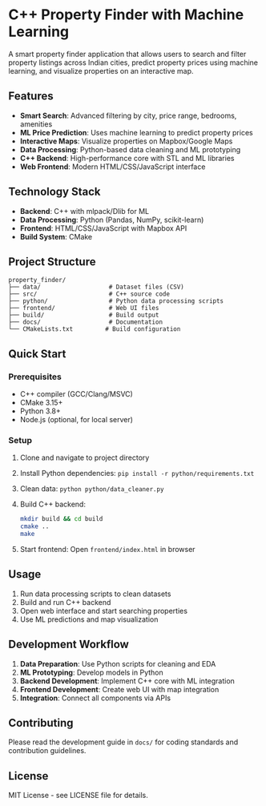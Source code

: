 # C++ Property Finder with Machine Learning

A smart property finder application that allows users to search and filter property listings across Indian cities, predict property prices using machine learning, and visualize properties on an interactive map.

## Features

- **Smart Search**: Advanced filtering by city, price range, bedrooms, amenities
- **ML Price Prediction**: Uses machine learning to predict property prices
- **Interactive Maps**: Visualize properties on Mapbox/Google Maps
- **Data Processing**: Python-based data cleaning and ML prototyping
- **C++ Backend**: High-performance core with STL and ML libraries
- **Web Frontend**: Modern HTML/CSS/JavaScript interface

## Technology Stack

- **Backend**: C++ with mlpack/Dlib for ML
- **Data Processing**: Python (Pandas, NumPy, scikit-learn)
- **Frontend**: HTML/CSS/JavaScript with Mapbox API
- **Build System**: CMake

## Project Structure

```plaintext
property_finder/
├── data/                   # Dataset files (CSV)
├── src/                    # C++ source code
├── python/                 # Python data processing scripts
├── frontend/               # Web UI files
├── build/                  # Build output
├── docs/                   # Documentation
└── CMakeLists.txt         # Build configuration
```

## Quick Start

### Prerequisites

- C++ compiler (GCC/Clang/MSVC)
- CMake 3.15+
- Python 3.8+
- Node.js (optional, for local server)

### Setup

1. Clone and navigate to project directory
2. Install Python dependencies: `pip install -r python/requirements.txt`
3. Clean data: `python python/data_cleaner.py`
4. Build C++ backend:

   ```bash
   mkdir build && cd build
   cmake ..
   make
   ```

5. Start frontend: Open `frontend/index.html` in browser

## Usage

1. Run data processing scripts to clean datasets
2. Build and run C++ backend
3. Open web interface and start searching properties
4. Use ML predictions and map visualization

## Development Workflow

1. **Data Preparation**: Use Python scripts for cleaning and EDA
2. **ML Prototyping**: Develop models in Python
3. **Backend Development**: Implement C++ core with ML integration
4. **Frontend Development**: Create web UI with map integration
5. **Integration**: Connect all components via APIs

## Contributing

Please read the development guide in `docs/` for coding standards and contribution guidelines.

## License

MIT License - see LICENSE file for details.
